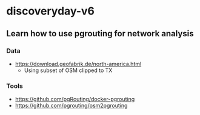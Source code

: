 # discoveryday-v6
## Learn how to use pgrouting for network analysis

### Data
* https://download.geofabrik.de/north-america.html
  * Using subset of OSM clipped to TX

### Tools
* https://github.com/pgRouting/docker-pgrouting
* https://github.com/pgrouting/osm2pgrouting
